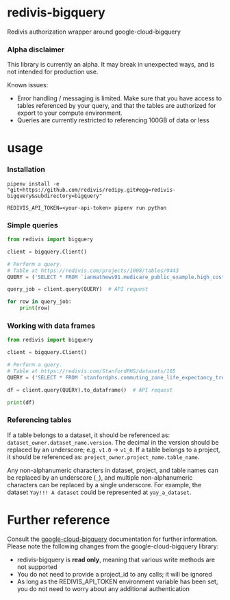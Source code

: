 # redivis-bigquery
Redivis authorization wrapper around google-cloud-bigquery

### Alpha disclaimer
This library is currently an alpha. It may break in unexpected ways, and is not intended for production use.

Known issues:
- Error handling / messaging is limited. Make sure that you have access to tables referenced by your query, and that the tables are authorized for export to your compute environment.
- Queries are currently restricted to referencing 100GB of data or less

# usage
### Installation
```
pipenv install -e "git+https://github.com/redivis/redipy.git#egg=redivis-bigquery&subdirectory=bigquery"

REDIVIS_API_TOKEN=<your-api-token> pipenv run python
```
### Simple queries
```py
from redivis import bigquery

client = bigquery.Client()

# Perform a query.
# Table at https://redivis.com/projects/1008/tables/9443
QUERY = ('SELECT * FROM `ianmathews91.medicare_public_example.high_cost_in_providers_in_CA_output` LIMIT 10')

query_job = client.query(QUERY)  # API request

for row in query_job:
	print(row)
```
### Working with data frames
```py
from redivis import bigquery

client = bigquery.Client()

# Perform a query.
# Table at https://redivis.com/StanfordPHS/datasets/165
QUERY = ('SELECT * FROM `stanfordphs.commuting_zone_life_expectancy_trends.v1_0` LIMIT 10')

df = client.query(QUERY).to_dataframe()  # API request

print(df)
```
### Referencing tables
If a table belongs to a dataset, it should be referenced as: `dataset_owner.dataset_name.version`. The decimal in the version should be replaced by an underscore; e.g. `v1.0` -> `v1_0`. If a table belongs to a project, it should be referenced as: `project_owner.project_name.table_name`.

Any non-alphanumeric characters in dataset, project, and table names can be replaced by an underscore (`_`), and multiple non-alphanumeric characters can be replaced by a single underscore. For example, the dataset `Yay!!! A dataset` could be represented at `yay_a_dataset`.

# Further reference
Consult the [google-cloud-bigquery](https://googleapis.dev/python/bigquery/latest/index.html) documentation for further information. Please note the following changes from the google-cloud-bigquery library:
- redivis-bigquery is **read only**, meaning that various write methods are not supported
- You do not need to provide a project_id to any calls; it will be ignored
- As long as the REDIVIS_API_TOKEN environment variable has been set, you do not need to worry about any additional authentication
